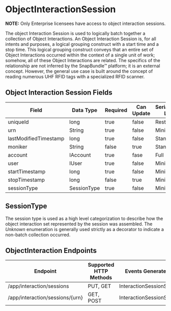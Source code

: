 # ObjectInteractionSession

**NOTE:** Only Enterprise licensees have access to object interaction sessions. 

The object Interaction Session is used to logically batch together a collection of Object Interactions. An Object Interaction Session is, for all intents and purposes, a logical grouping construct with a start time and a stop time. This logical grouping construct conveys that an entire set of Object Interactions occurred within the context of a single unit of work; somehow, all of these Object Interactions are related. The specifics of the relationship are not inferred by the SnapBundle™ platform; it is an external concept. However, the general use case is built around the concept of reading numerous UHF RFID tags with a specialized RFID scanner.

## Object Interaction Session Fields

Field | Data Type | Required | Can Update | Serialization Level | Default Value
------------ | ------------- | ------------ | ------------ | ------------ | ------------
uniqueId | long  | true | false | Restricted | Generated
urn | String  | true | false | Minimum | Generated
lastModifiedTimestamp | long   | true | false | Standard | Generated
moniker | String  | false | true | Standard | null
account | IAccount  | true | fase | Full | Generated
user | IUser | true | false | Minimum | Generated |
startTimestamp | long | true | false | Minimum | Generated
stopTimestamp | long | false | true | Minimum | Generated
sessionType | SessionType | true | false | Minimum |
 
## SessionType
The session type is used as a high level categorization to describe how the object interaction set represented by the session was assembled. The _Unknown_ enumeration is generally used strictly as a decorator to indicate a non-batch collection occurred.

## ObjectInteraction Endpoints

Endpoint | Supported HTTP Methods | Events Generated
------------ | ------------- | ------------
/app/interaction/sessions | PUT, GET  | InteractionSessionStart 
/app/interaction/sessions/{urn} | GET, POST | InteractionSessionStop



